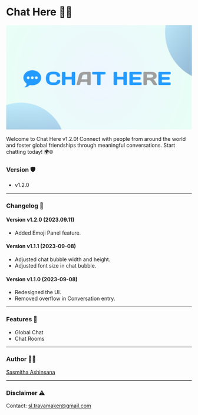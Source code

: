 # Chat Here 👥💬

![Chat Here Thumbnail](public/thumbnail.png)

Welcome to Chat Here v1.2.0! Connect with people from around the world and foster global friendships through meaningful conversations. Start chatting today! 🌍🌐

### Version 🛡️

- v1.2.0

---

### Changelog 📝

#### Version v1.2.0 (2023.09.11)

- Added Emoji Panel feature.

#### Version v1.1.1 (2023-09-08)

- Adjusted chat bubble width and height.
- Adjusted font size in chat bubble.

#### Version v1.1.0 (2023-09-08)

- Redesigned the UI.
- Removed overflow in Conversation entry.

---

### Features 🌟

- Global Chat
- Chat Rooms

---

### Author 🧑‍💻

[Sasmitha Ashinsana](https://github.com/sasmeee)

---

### Disclaimer ⚠️

Contact: sl.travamaker@gmail.com
